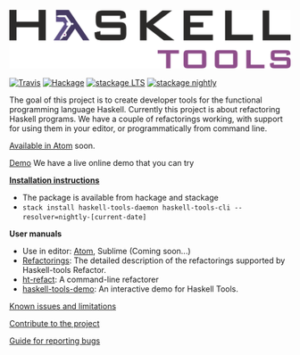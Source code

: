 ![Travis](documentation/Haskelltools.png)

[![Travis](https://img.shields.io/travis/haskell-tools/haskell-tools/master.svg)](https://travis-ci.org/haskell-tools/haskell-tools) [![Hackage](https://img.shields.io/hackage/v/haskell-tools-refactor.svg)](http://hackage.haskell.org/package/haskell-tools-refactor) [![stackage LTS](http://stackage.org/package/haskell-tools-refactor/badge/lts)](http://stackage.org/lts/package/haskell-tools-refactor) [![stackage nightly](http://stackage.org/package/haskell-tools-refactor/badge/nightly)](http://stackage.org/nightly/package/haskell-tools-refactor)

The goal of this project is to create developer tools for the functional programming language Haskell. Currently this project is about refactoring Haskell programs. We have a couple of refactorings working, with support for using them in your editor, or programmatically from command line.

[Available in Atom](https://github.com/nboldi/haskell-tools-atom) soon.

[Demo](http://haskelltools.org) We have a live online demo that you can try

**[Installation instructions](documentation/installation.md)**
  - The package is available from hackage and stackage
  - `stack install haskell-tools-daemon haskell-tools-cli --resolver=nightly-[current-date]`

**User manuals**
   - Use in editor: [Atom](https://github.com/nboldi/haskell-tools-atom/blob/master/documentation/user-manual.md), Sublime (Coming soon...)
   - [Refactorings](documentation/refactorings.md): The detailed description of the refactorings supported by Haskell-tools Refactor.
   - [ht-refact](documentation/ht-refact.md): A command-line refactorer
   - [haskell-tools-demo](documentation/haskell-tools-demo.md): An interactive demo for Haskell Tools.

[Known issues and limitations](documentation/limitations.md)

[Contribute to the project](documentation/contribute.md)

[Guide for reporting bugs](documentation/report-bugs.md)
